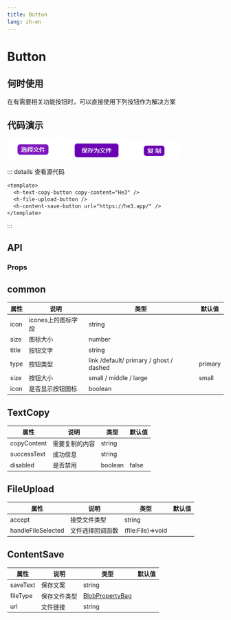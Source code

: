 ```yaml
---
title: Button
lang: zh-en
---
```

# Button

## 何时使用

在有需要相关功能按钮时，可以直接使用下列按钮作为解决方案

## 代码演示

![1677218793655](image/Button/1677218793655.png)
![1677218814730](image/Button/1677218814730.png)
![1677218893583](image/Button/1677218893583.png)

::: details 查看源代码

```vue
<template>
  <h-text-copy-button copy-content="He3" />
  <h-file-upload-button />
  <h-content-save-button url="https://he3.app/" />
</template>

```

:::

## API

### Props

## common

| 属性  | 说明               | 类型                                    | 默认值  |
| ----- | ------------------ | --------------------------------------- | ------- |
| icon  | icones上的图标字段 | string                                  |         |
| size  | 图标大小           | number                                  |         |
| title | 按钮文字           | string                                  |         |
| type  | 按钮类型           | link /default/ primary / ghost / dashed | primary |
| size  | 按钮大小           | small / middle / large                  | small   |
| icon  | 是否显示按钮图标   | boolean                                 |         |

## TextCopy

| 属性        | 说明           | 类型    | 默认值 |
| ----------- | -------------- | ------- | ------ |
| copyContent | 需要复制的内容 | string  |        |
| successText | 成功信息       | string  |        |
| disabled    | 是否禁用       | boolean | false  |

## FileUpload

| 属性               | 说明             | 类型              | 默认值 |
| ------------------ | ---------------- | ----------------- | ------ |
| accept             | 接受文件类型     | string            |        |
| handleFileSelected | 文件选择回调函数 | (file:File)=>void |        |

## ContentSave

| 属性     | 说明         | 类型                             | 默认值 |
| -------- | ------------ | -------------------------------- | ------ |
| saveText | 保存文案     | string                           |        |
| fileType | 保存文件类型 | [BlobPropertyBag](#BlobPropertyBag) |        |
| url      | 文件链接     | string                           |        |
